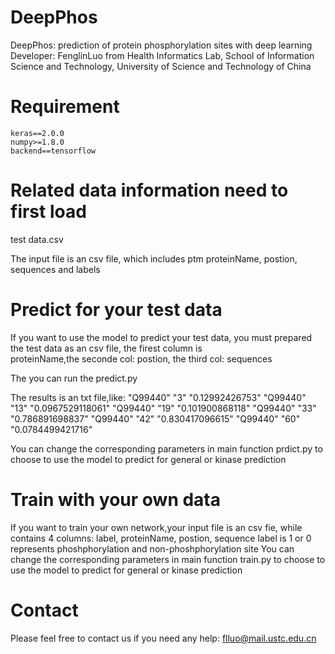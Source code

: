 
DeepPhos
=========
DeepPhos: prediction of protein phosphorylation sites with deep learning
Developer: FenglinLuo  from Health Informatics Lab, School of Information Science and Technology, University of Science and             Technology of China

Requirement
=========
    keras==2.0.0
    numpy>=1.8.0
    backend==tensorflow

Related data information need to first load
=========
test data.csv

The input file is an csv file, which includes ptm proteinName, postion, sequences and labels

Predict for your test data
=========
If you want to use the model to predict your test data, you must prepared the test data as an csv file, the firest column is       
proteinName,the seconde col: postion, the third col: sequences 

The you can run the predict.py 

The results is an txt file,like:
     "Q99440"	"3"	"0.12992426753"
    "Q99440"	"13"	"0.0967529118061"
    "Q99440"	"19"	"0.101900868118"
    "Q99440"	"33"	"0.786891698837"
    "Q99440"	"42"	"0.830417096615"
    "Q99440"	"60"	"0.0784499421716"

You can change the corresponding parameters in  main function prdict.py to choose to use the model to predict for general or kinase 
prediction

Train with your own data
=====
If you want to train your own network,your input file is an csv fie, while contains 4 columns:
label, proteinName, postion, sequence
label is 1 or 0 represents phoshphorylation and non-phoshphorylation site
You can change the corresponding parameters in  main function train.py to choose to use the model to predict for general or kinase 
prediction

Contact
=========
Please feel free to contact us if you need any help: flluo@mail.ustc.edu.cn
